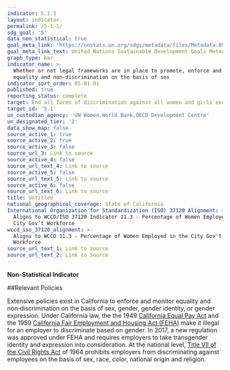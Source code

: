 ```yaml
---
indicator: 5.1.1
layout: indicator
permalink: /5-1-1/
sdg_goal: '5'
data_non_statistical: true
goal_meta_link: 'https://unstats.un.org/sdgs/metadata/files/Metadata-05-01-01.pdf'
goal_meta_link_text: United Nations Sustainable Development Goals Metadata (pdf 634kB)
graph_type: bar
indicator_name: >-
  Whether or not legal frameworks are in place to promote, enforce and monitor
  equality and non‑discrimination on the basis of sex
indicator_sort_order: 05-01-01
published: true
reporting_status: complete
target: End all forms of discrimination against all women and girls everywhere
target_id: '5.1'
un_custodian_agency: 'UN Women,World Bank,OECD Development Centre'
un_designated_tier: '2'
data_show_map: false
source_active_1: true
source_active_2: true
source_active_3: false
source_url_3: Link to source
source_active_4: false
source_url_text_4: Link to source
source_active_5: false
source_url_text_5: Link to source
source_active_6: false
source_url_text_6: Link to source
title: Untitled
national_geographical_coverage: State of California
International Organization for Standardization (ISO) 37120 Alignment: >-
  Aligns to WCCD/ISO 37120 Indicator 11.3 - Percentage of Women Employed in the
  City Gov’t Workforce
wccd_iso_37120_alignment: >-
  Aligns to WCCD 11.3 - Percentage of Women Employed in the City Gov't.
  Workforce
source_url_text_1: Link to source
source_url_text_2: Link to Source
---
```

**Non-Statistical Indicator**

##Relevant Policies

Extensive policies exist in California to enforce and monitor equality and non‐discrimination on the basis of sex, gender, gender identity, or gender expression. Under California law, the the 1949 [California Equal Pay Act](https://www.dir.ca.gov/dlse/California_Equal_Pay_Act.htm) and the 1959 [California Fair Employment and Housing Act (FEHA)](https://www.dfeh.ca.gov/employment/) make it illegal for an employer to discriminate based on gender. In 2017, a new regulation was approved under FEHA and requires employers to take transgender identity and expression into consideration. At the national level, [Title VII of the Civil Rights Act](https://www.eeoc.gov/laws/statutes/titlevii.cfm) of 1964 prohibits employers from discriminating against employees on the basis of sex, race, color, national origin and religion.
